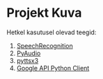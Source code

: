 # Projekt Kuva

Hetkel kasutusel olevad teegid:

1. [SpeechRecognition](https://pypi.org/project/SpeechRecognition/)
2. [PyAudio](https://pypi.org/project/PyAudio/)
3. [pyttsx3](https://pypi.org/project/pyttsx3/)
4. [Google API Python Client](https://pypi.org/project/google-api-python-client/)
